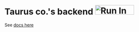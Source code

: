 # Taurus co.'s backend [<img src="https://run.pstmn.io/button.svg" alt="Run In Postman" style="width: 128px; height: 32px;">](https://god.gw.postman.com/run-collection/25024905-118a0121-b964-4815-b8ef-783a40ec4e94?action=collection%2Ffork&source=rip_markdown&collection-url=entityId%3D25024905-118a0121-b964-4815-b8ef-783a40ec4e94%26entityType%3Dcollection%26workspaceId%3D798a0726-bc39-40d5-b91b-f58b35b54b00)

See [docs here][docs]

[docs]: https://documenter.getpostman.com/view/25024905/2sA3e1ApmW
